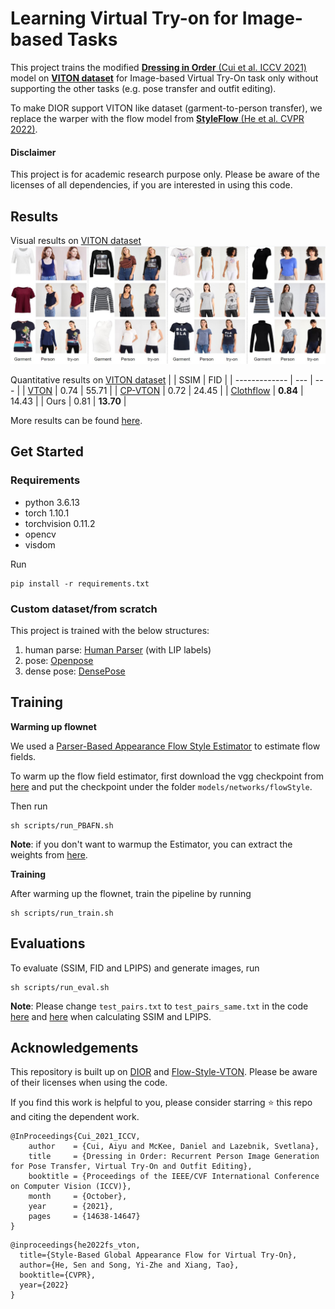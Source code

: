 # Learning Virtual Try-on for Image-based Tasks
This project trains the modified [__Dressing in Order__ (Cui et al. ICCV 2021)](https://github.com/cuiaiyu/dressing-in-order) model on [__VITON dataset__](https://arxiv.org/abs/1711.08447) for Image-based Virtual Try-On task only without supporting the other tasks (e.g. pose transfer and outfit editing). 

To make DIOR support VITON like dataset (garment-to-person transfer), we replace
 the warper with the flow model from [__StyleFlow__ (He et al. CVPR 2022)](https://github.com/SenHe/Flow-Style-VTON/tree/main/train).
 
 #### Disclaimer
 This project is for academic research purpose only. Please be aware of the licenses of all dependencies, if you are interested in using this code. 
 
## Results
Visual results on [VITON dataset](https://arxiv.org/abs/1711.08447)
![](Images/image.jpg)

Quantitative results on [VITON dataset](https://arxiv.org/abs/1711.08447)
|   | SSIM | FID |
| ------------- | --- | --- |
| [VTON](https://arxiv.org/abs/1711.08447)  | 0.74 | 55.71 |
| [CP-VTON](https://github.com/sergeywong/cp-vton) | 0.72  | 24.45 |
| [Clothflow](https://openaccess.thecvf.com/content_ICCV_2019/papers/Han_ClothFlow_A_Flow-Based_Model_for_Clothed_Person_Generation_ICCV_2019_paper.pdf) | __0.84__ | 14.43 |
| Ours | 0.81 | __13.70__ |

More results can be found [here](https://drive.google.com/drive/folders/16RHLVxGx7kYD_YZ7MoSOlWO2TnHHXYVU).




## Get Started

### Requirements
- python 3.6.13
- torch 1.10.1
- torchvision 0.11.2
- opencv
- visdom

Run
```
pip install -r requirements.txt
```


### Custom dataset/from scratch
This project is trained with the below structures:
1. human parse: [Human Parser](https://github.com/GoGoDuck912/Self-Correction-Human-Parsing) (with LIP labels)
2. pose: [Openpose](https://github.com/ZheC/Realtime_Multi-Person_Pose_Estimation)
3. dense pose: [DensePose](https://github.com/facebookresearch/DensePose)


## Training
__Warming up flownet__

We used a [Parser-Based Appearance Flow Style Estimator](https://github.com/SenHe/Flow-Style-VTON) to estimate flow fields.

To warm up the flow field estimator, first download the vgg checkpoint from [here](https://github.com/senhe/flow-style-vton) and put the checkpoint under the folder ```models/networks/flowStyle```.

Then run
```
sh scripts/run_PBAFN.sh
```

__Note__: if you don't want to warmup the Estimator, you can extract the weights from [here](https://drive.google.com/drive/folders/1upRRswJf_hXldl48w5QCX7LOJp71otJB).

__Training__

After warming up the flownet, train the pipeline by running
```
sh scripts/run_train.sh
```

## Evaluations
To evaluate (SSIM, FID and LPIPS) and generate images, run
```
sh scripts/run_eval.sh
```
__Note__: Please change ```test_pairs.txt``` to ```test_pairs_same.txt``` in the code [here](https://github.com/shaoyuc3/dior-VITON/blob/28a2f7d6b59ada603e3786957863901509af344b/datasets/viton_datasets.py#L51) and [here](https://github.com/shaoyuc3/dior-VITON/blob/28a2f7d6b59ada603e3786957863901509af344b/datasets/viton_datasets.py#L130) when calculating SSIM and LPIPS.


## Acknowledgements
This repository is built up on [DIOR](https://github.com/cuiaiyu/dressing-in-order) and [Flow-Style-VTON](https://github.com/SenHe/Flow-Style-VTON/tree/main/train). Please be aware of their licenses when using the code.

If you find this work is helpful to you, please consider starring :star: this repo and citing the dependent work.
```
@InProceedings{Cui_2021_ICCV,
    author    = {Cui, Aiyu and McKee, Daniel and Lazebnik, Svetlana},
    title     = {Dressing in Order: Recurrent Person Image Generation for Pose Transfer, Virtual Try-On and Outfit Editing},
    booktitle = {Proceedings of the IEEE/CVF International Conference on Computer Vision (ICCV)},
    month     = {October},
    year      = {2021},
    pages     = {14638-14647}
}
```

```
@inproceedings{he2022fs_vton,
  title={Style-Based Global Appearance Flow for Virtual Try-On},
  author={He, Sen and Song, Yi-Zhe and Xiang, Tao},
  booktitle={CVPR},
  year={2022}
}
```
